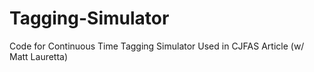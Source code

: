 # Tagging-Simulator
Code for Continuous Time Tagging Simulator Used in CJFAS Article (w/ Matt Lauretta)

